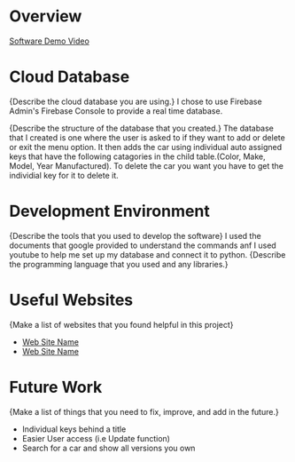 # Overview

[Software Demo Video](https://youtu.be/2Mspv2Yzbkw)

# Cloud Database

{Describe the cloud database you are using.}
I chose to use Firebase Admin's Firebase Console to provide a real time database.

{Describe the structure of the database that you created.}
The database that I created is one where the user is asked to if they want to add or delete or exit the menu option. It then adds the car using individual auto assigned keys that have the following catagories in the child table.(Color, Make, Model, Year Manufactured). To delete the car you want you have to get the individial key for it to delete it.
# Development Environment

{Describe the tools that you used to develop the software}
I used the documents that google provided to understand the commands anf I used youtube to help me set up my database and connect it to python.
{Describe the programming language that you used and any libraries.}

# Useful Websites

{Make a list of websites that you found helpful in this project}

- [Web Site Name](https://firebase.google.com/docs/cli)
- [Web Site Name](https://www.youtube.com/watch?v=EiddkXBK0-o)

# Future Work

{Make a list of things that you need to fix, improve, and add in the future.}

- Individual keys behind a title
- Easier User access (i.e Update function)
- Search for a car and show all versions you own